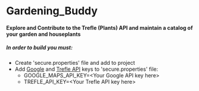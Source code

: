 # Gardening_Buddy
#### Explore and Contribute to the Trefle (Plants) API and maintain a catalog of your garden and houseplants
##### In order to build you must:
* Create 'secure.properties' file and add to project
* Add [Google](https://console.developers.google.com) and [Trefle API](https://trefle.io/) keys to 'secure.properties' file:
  * GOOGLE_MAPS_API_KEY=\<Your Google API key here\>
  * TREFLE_API_KEY=\<Your Trefle API key here\>
